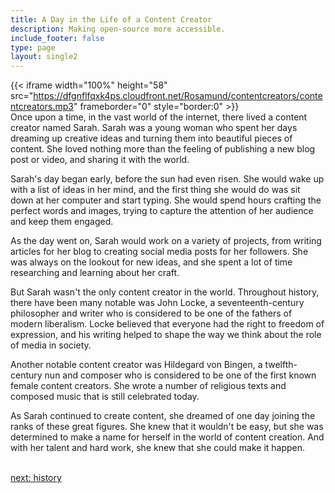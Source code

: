 ```yaml
---
title: A Day in the Life of a Content Creator
description: Making open-source more accessible.
include_footer: false
type: page
layout: single2
---
```


{{< iframe width="100%" height="58" src="https://dfgnflfqxk4ps.cloudfront.net/Rosamund/contentcreators/contentcreators.mp3" frameborder="0" style="border:0" >}}<br>
Once upon a time, in the vast world of the internet, there lived a content creator named Sarah. Sarah was a young woman who spent her days dreaming up creative ideas and turning them into beautiful pieces of content. She loved nothing more than the feeling of publishing a new blog post or video, and sharing it with the world.

Sarah's day began early, before the sun had even risen. She would wake up with a list of ideas in her mind, and the first thing she would do was sit down at her computer and start typing. She would spend hours crafting the perfect words and images, trying to capture the attention of her audience and keep them engaged.

As the day went on, Sarah would work on a variety of projects, from writing articles for her blog to creating social media posts for her followers. She was always on the lookout for new ideas, and she spent a lot of time researching and learning about her craft.

But Sarah wasn't the only content creator in the world. Throughout history, there have been many notable  was John Locke, a seventeenth-century philosopher and writer who is considered to be one of the fathers of modern liberalism. Locke believed that everyone had the right to freedom of expression, and his writing helped to shape the way we think about the role of media in society.

Another notable content creator was Hildegard von Bingen, a twelfth-century nun and composer who is considered to be one of the first known female content creators. She wrote a number of religious texts and composed music that is still celebrated today.

As Sarah continued to create content, she dreamed of one day joining the ranks of these great figures. She knew that it wouldn't be easy, but she was determined to make a name for herself in the world of content creation. And with her talent and hard work, she knew that she could make it happen.

<br>
<a href="https://workdojos.com/contentcreators/history">next: history</a>
<br>
</p>